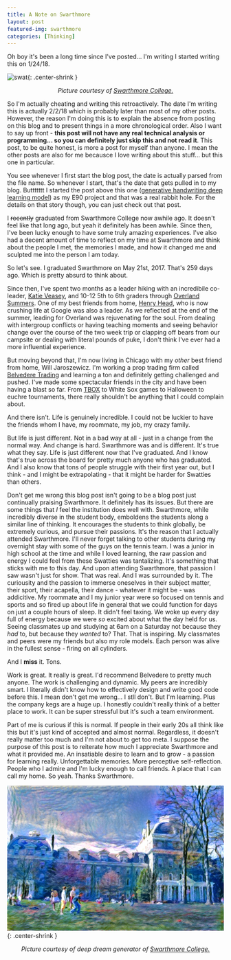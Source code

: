 ```yaml
---
title: A Note on Swarthmore
layout: post
featured-img: swarthmore
categories: [Thinking]
---
```


Oh boy it's been a long time since I've posted... I'm writing I started writing this on 1/24/18.

![swat](/images/the-break/Swarthmore_Rez.jpg){: .center-shrink }
<center> <i> Picture courtesy of <a href="https://www.swarthmore.edu/"> Swarthmore College. </a> </i> </center>

So I'm actually cheating and writing this retroactively. The date I'm writing this is actually 2/2/18 which is probably later than most of my other posts. However, the reason I'm doing this is to explain the absence from posting on this blog and to present things in a more chronological order. Also I want to say up front - **this post will not have any real technical analysis or programming... so you can definitely just skip this and not read it**. This post, to be quite honest, is more a post for myself than anyone. I mean the other posts are also for me becausce I love writing about this stuff... but this one in particular. 

You see whenever I first start the blog post, the date is actually parsed from the file name. So whenever I start, that's the date that gets pulled in to my blog. Buttttttt I started the post above this one ([generative handwriting deep learning model][gw]) as my E90 project and that was a real rabbit hole. For the details on that story though, you can just check out that post. 

I ~~recently~~ graduated from Swarthmore College now awhile ago. It doesn't feel like that long ago, but yeah it definitely has been awhile. Since then, I've been lucky enough to have some truly amazing experiences. I've also had a decent amount of time to reflect on my time at Swarthmore and think about the people I met, the memories I made, and how it changed me and sculpted me into the person I am today. 

So let's see. I graduated Swarthmore on May 21st, 2017. That's 259 days ago. Which is pretty absurd to think about. 

Since then, I've spent two months as a leader hiking with an incredibile co-leader, [Katie Veasey][ktvz], and 10-12 5th to 6th graders through [Overland Summers][over]. One of my best friends from home, [Henry Head][hen], who is now crushing life at Google was also a leader. As we reflected at the end of the summer, leading for Overland was rejuvenating for the soul. From dealing with intergroup conflicts or having teaching moments and seeing behavior change over the course of the two week trip or clapping off bears from our campsite or dealing with literal pounds of puke, I don't think I've ever had a more influential experience. 

But moving beyond that, I'm now living in Chicago with my *other* best friend from home, Will Jaroszewicz. I'm working a prop trading firm called [Belvedere Trading][belv] and learning a ton and definitely getting challenged and pushed. I've made some spectacular friends in the city and have been having a blast so far. From [TBOX][tbox] to White Sox games to Halloween to euchre tournaments, there really shouldn't be anything that I could complain about. 

And there isn't. Life is genuinely incredible. I could not be luckier to have the friends whom I have, my roommate, my job, my crazy family. 

But life is just different. Not in a bad way at all - just in a change from the normal way. And change is hard. Swarthmore was and is different. It's true what they say. Life is just different now that I've graduated. And I know that's true across the board for pretty much anyone who has graduated. And I also know that tons of people struggle with their first year out, but I think - and I might be extrapolating - that it might be harder for Swatties than others.

Don't get me wrong this blog post isn't going to be a blog post just continually praising Swarthmore. It definitely has its issues. But there are some things that *I* feel the institution does well with. Swarthmore, while incredibly diverse in the student body, emboldens the students along a similar line of thinking. It encourages the students to think globally, be extremely curious, and pursue their passions. It's the reason that I actually attended Swarthmore. I'll never forget talking to other students during my overnight stay with some of the guys on the tennis team. I was a junior in high school at the time and while I loved learning, the raw passion and energy I could feel from these Swatties was tantalizing. It's something that sticks with me to this day. And upon attending Swarthmore, that passion I saw wasn't just for show. That was real. And I was surrounded by it. The curiousity and the passion to immerse oneselves in their subject matter, their sport, their acapella, their dance - whatever it might be - was addicitive. My roommate and I my junior year were so focused on tennis and sports and so fired up about life in general that we could function for days on just a couple hours of sleep. It didn't feel taxing. We woke up every day full of energy because we were *so* excited about what the day held for us. Seeing classmates up and studying at 6am on a Saturday not because they *had* to, but because they *wanted* to? That. That is inspiring. My classmates and peers were my friends but also my role models. Each person was alive in the fullest sense - firing on all cylinders. 

And I **miss** it. Tons. 

Work is great. It really is great. I'd recommend Belvedere to pretty much anyone. The work is challenging and dynamic. My peers are incredibly smart. I literally didn't know how to effectively design and write good code before this. I mean don't get me wrong... I stll don't. But I'm learning. Plus the company kegs are a huge up. I honestly couldn't really think of a better place to work. It can be super stressful but it's such a team environment.

Part of me is curious if this is normal. If people in their early 20s all think like this but it's just kind of accepted and almost normal. Regardless, it doesn't really matter too much and I'm not about to get too meta. I suppose the purpose of this post is to reiterate how much I appreciate Swarthmore and what it provided me. An insatiable desire to learn and to grow - a passion for learning really. Unforgettable memories. More perceptive self-reflection. People who I admire and I'm lucky enough to call friends. A place that I can call my home. So yeah. Thanks Swarthmore.

![swat](/images/the-break/Swarthmore_Rez_Dream.jpg){: .center-shrink }
<center> <i> Picture courtesy of deep dream generator of <a href="https://www.swarthmore.edu/"> Swarthmore College. </a> </i> </center>

[comment]: <> (Bibliography)
[gw]: https://johnlarkin1.github.io/2017/05/25/generative-handwriting.html
[ktvz]: https://greenacrosstheglobe.wordpress.com
[over]: http://overlandsummers.com/
[hen]: https://www.linkedin.com/in/jebhenryhead/
[tbox]: https://tbox.org/tbox-twelve-bars-of-xmas-chicago-pub-crawl/
[belv]: http://www.belvederetrading.com/
